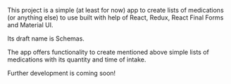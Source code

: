 This project is a simple (at least for now) app to create lists of medications (or anything else) to use built with help of React, Redux, React Final Forms and Material UI.

Its draft name is Schemas.

The app offers functionality to create mentioned above simple lists of medications with its quantity and time of intake.

Further development is coming soon!
